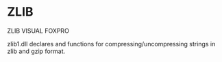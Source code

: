 # ZLIB
ZLIB VISUAL FOXPRO

zlib1.dll declares and functions for compressing/uncompressing strings in zlib and gzip format.
